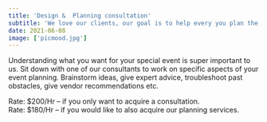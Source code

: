 ```yaml
---
title: 'Design &  Planning consultation'
subtitle: 'We love our clients, our goal is to help every you plan the perfect event! Our consultations helps you get every little detail right.'
date: 2021-06-08
image: ['picmood.jpg']
---
```


<article>
    <p> Understanding what you want for your special event is super important to us. Sit down with one of our consultants to work on specific aspects of your event planning. Brainstorm ideas, give expert advice, troubleshoot past obstacles, give vendor recommendations etc.</p>
    <p>
    Rate: $200/Hr – if you only want to acquire a consultation. <br>
    Rate: $180/Hr – if you would like to also acquire our planning services.
    </p>
 </article>
